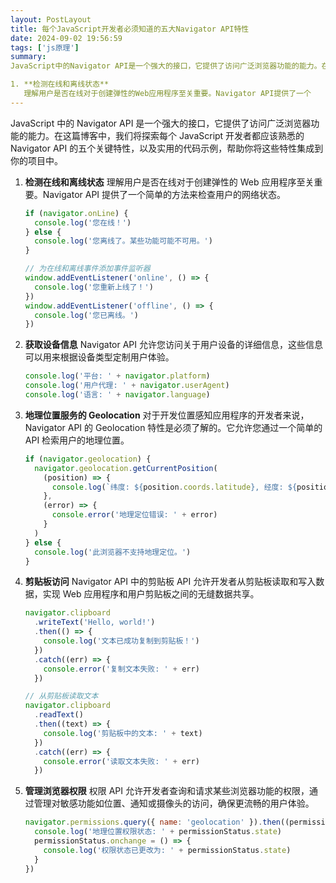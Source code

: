 ```yaml
---
layout: PostLayout
title: 每个JavaScript开发者必须知道的五大Navigator API特性
date: 2024-09-02 19:56:59
tags: ['js原理']
summary: 
JavaScript中的Navigator API是一个强大的接口，它提供了访问广泛浏览器功能的能力。在这篇博客中，我们将探索每个JavaScript开发者都应该熟悉的Navigator API的五个关键特性，以及实用的代码示例，帮助你将这些特性集成到你的项目中。

1. **检测在线和离线状态**
   理解用户是否在线对于创建弹性的Web应用程序至关重要。Navigator API提供了一个
---
```


JavaScript 中的 Navigator API 是一个强大的接口，它提供了访问广泛浏览器功能的能力。在这篇博客中，我们将探索每个 JavaScript 开发者都应该熟悉的 Navigator API 的五个关键特性，以及实用的代码示例，帮助你将这些特性集成到你的项目中。

1. **检测在线和离线状态**
   理解用户是否在线对于创建弹性的 Web 应用程序至关重要。Navigator API 提供了一个简单的方法来检查用户的网络状态。

   ```javascript
   if (navigator.onLine) {
     console.log('您在线！')
   } else {
     console.log('您离线了。某些功能可能不可用。')
   }

   // 为在线和离线事件添加事件监听器
   window.addEventListener('online', () => {
     console.log('您重新上线了！')
   })
   window.addEventListener('offline', () => {
     console.log('您已离线。')
   })
   ```

2. **获取设备信息**
   Navigator API 允许您访问关于用户设备的详细信息，这些信息可以用来根据设备类型定制用户体验。

   ```javascript
   console.log('平台: ' + navigator.platform)
   console.log('用户代理: ' + navigator.userAgent)
   console.log('语言: ' + navigator.language)
   ```

3. **地理位置服务的 Geolocation**
   对于开发位置感知应用程序的开发者来说，Navigator API 的 Geolocation 特性是必须了解的。它允许您通过一个简单的 API 检索用户的地理位置。

   ```javascript
   if (navigator.geolocation) {
     navigator.geolocation.getCurrentPosition(
       (position) => {
         console.log(`纬度: ${position.coords.latitude}, 经度: ${position.coords.longitude}`)
       },
       (error) => {
         console.error('地理定位错误: ' + error)
       }
     )
   } else {
     console.log('此浏览器不支持地理定位。')
   }
   ```

4. **剪贴板访问**
   Navigator API 中的剪贴板 API 允许开发者从剪贴板读取和写入数据，实现 Web 应用程序和用户剪贴板之间的无缝数据共享。

   ```javascript
   navigator.clipboard
     .writeText('Hello, world!')
     .then(() => {
       console.log('文本已成功复制到剪贴板！')
     })
     .catch((err) => {
       console.error('复制文本失败: ' + err)
     })

   // 从剪贴板读取文本
   navigator.clipboard
     .readText()
     .then((text) => {
       console.log('剪贴板中的文本: ' + text)
     })
     .catch((err) => {
       console.error('读取文本失败: ' + err)
     })
   ```

5. **管理浏览器权限**
   权限 API 允许开发者查询和请求某些浏览器功能的权限，通过管理对敏感功能如位置、通知或摄像头的访问，确保更流畅的用户体验。

   ```javascript
   navigator.permissions.query({ name: 'geolocation' }).then((permissionStatus) => {
     console.log('地理位置权限状态: ' + permissionStatus.state)
     permissionStatus.onchange = () => {
       console.log('权限状态已更改为: ' + permissionStatus.state)
     }
   })
   ```
